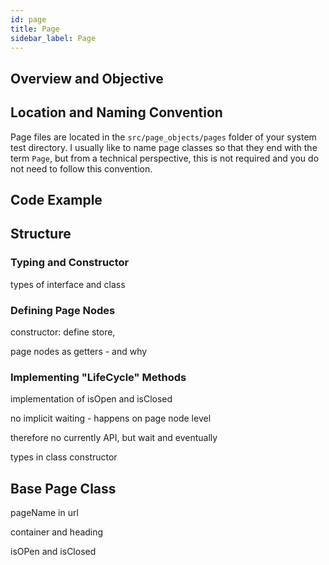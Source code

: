 ```yaml
---
id: page
title: Page
sidebar_label: Page
---
```


## Overview and Objective

## Location and Naming Convention

Page files are located in the `src/page_objects/pages` folder of your system test
directory. I usually like to name page classes so that they end with the term `Page`,
but from a technical perspective, this is not required and you do not need to follow
this convention.

## Code Example

## Structure

### Typing and Constructor

types of interface and class

### Defining Page Nodes

constructor: define store,

page nodes as getters - and why

### Implementing "LifeCycle" Methods

implementation of isOpen and isClosed

no implicit waiting - happens
on page node level

therefore no currently API, but
wait and eventually

types in class constructor

## Base Page Class

pageName in url

container and heading

isOPen and isClosed
